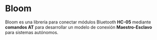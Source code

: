 # Bloom
Bloom es una librería para conectar módulos Bluetooth **HC-05** mediante **comandos AT** para desarrollar un modelo de conexión **Maestro-Esclavo** para sistemas autónomos.


